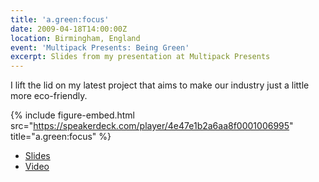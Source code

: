 ```yaml
---
title: 'a.green:focus'
date: 2009-04-18T14:00:00Z
location: Birmingham, England
event: 'Multipack Presents: Being Green'
excerpt: Slides from my presentation at Multipack Presents
---
```

I lift the lid on my latest project that aims to make our industry just a little more eco-friendly.

{% include figure-embed.html
  src="https://speakerdeck.com/player/4e47e1b2a6aa8f0001006995"
  title="a.green:focus"
%}

  * [Slides](https://speakerdeck.com/paulrobertlloyd/announcing-a-dot-green-focus)
  * [Video](https://vimeo.com/4218263)
